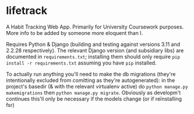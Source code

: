 # lifetrack

A Habit Tracking Web App.
Primarily for University Coursework purposes.
More info to be added by someone more eloquent than I.

Requires Python & Django
(building and testing against versions 3.11 and 2.2.28 respectively).
The relevant Django version (and subsidiary libs)
are documented in `requirements.txt`;
installing them should only require
`pip install -r requirements.txt`
assuming you have `pip` installed.

To actually run anything you'll need to make the db migrations
(they're intentionally excluded from comitting as they're autogenerated):
in the project's basedir
(& with the relevant virtualenv active)
do
`python manage.py makemigrations` then `python manage.py migrate`.
Obviously as developm't continues
this'll only be necessary if the models change
(or if reïnstalling fsr)
